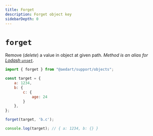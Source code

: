 ```yaml
---
title: Forget
description: Forget object key
sidebarDepth: 0
---
```


# `forget`

Remove (_delete_) a value in object at given path.
_Method is an alias for [Lodash `unset`](https://lodash.com/docs/4.17.15#unset)._

```js
import { forget } from "@aedart/support/objects";

const target = {
    a: 1234,
    b: {
        c: {
            age: 24
        }
    },
};

forget(target, 'b.c');

console.log(target); // { a: 1234, b: {} }
```